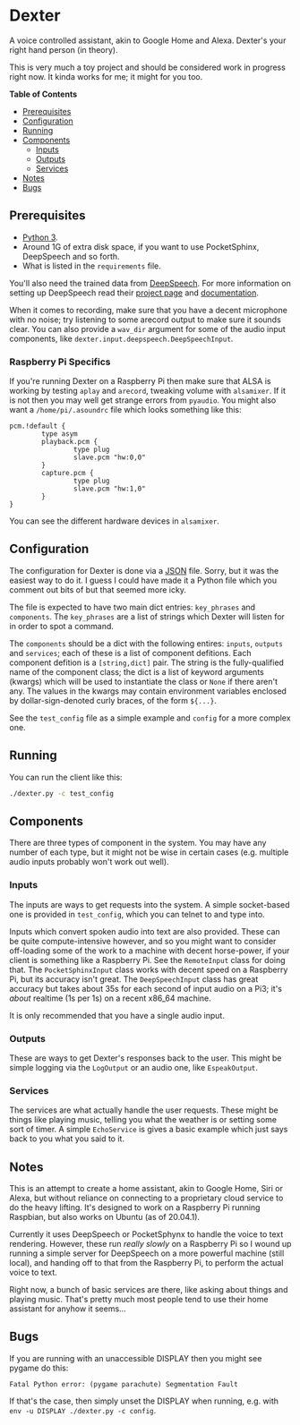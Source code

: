 # Dexter

A voice controlled assistant, akin to Google Home and Alexa. Dexter's your right hand person (in theory).

This is very much a toy project and should be considered work in progress right now. It kinda works for me; it might for you too.

**Table of Contents**

- [Prerequisites](#prerequisites)
- [Configuration](#configuration)
- [Running](#running)
- [Components](#components)
  - [Inputs](#inputs)
  - [Outputs](#outputs)
  - [Services](#services)
- [Notes](#notes)
- [Bugs](#bugs)


## Prerequisites

* [Python 3](https://www.python.org/).
* Around 1G of extra disk space, if you want to use PocketSphinx, DeepSpeech and so forth.
* What is listed in the `requirements` file.

You'll also need the trained data from [DeepSpeech](https://github.com/mozilla/DeepSpeech). For more information on setting up DeepSpeech read their [project page](https://github.com/mozilla/DeepSpeech) and [documentation](https://deepspeech.readthedocs.io/).

When it comes to recording, make sure that you have a decent microphone with no noise; try listening to some arecord output to make sure it sounds clear. You can also provide a `wav_dir` argument for some of the audio input components, like `dexter.input.deepspeech.DeepSpeechInput`.

### Raspberry Pi Specifics

If you're running Dexter on a Raspberry Pi then make sure that ALSA is working by testing `aplay` and `arecord`, tweaking volume with `alsamixer`. If it is not then you may well get strange errors from `pyaudio`. You might also want a `/home/pi/.asoundrc` file which looks something like this:
```
pcm.!default {
        type asym
        playback.pcm {
                type plug
                slave.pcm "hw:0,0"
        }
        capture.pcm {
                type plug
                slave.pcm "hw:1,0"
        } 
}
```
You can see the different hardware devices in `alsamixer`.

## Configuration

The configuration for Dexter is done via a [JSON](https://json.org/) file. Sorry, but it was the easiest way to do it. I guess I could have made it a Python file which you comment out bits of but that seemed more icky.

The file is expected to have two main dict entries: `key_phrases` and `components`. The `key_phrases` are a list of strings which Dexter will listen for in order to spot a command.

The `components` should be a dict with the following entires: `inputs`, `outputs` and `services`; each of these is a list of component defitions. Each component defition is a `[string,dict]` pair. The string is the fully-qualified name of the component class; the dict is a list of keyword arguments (kwargs) which will be used to instantiate the class or `None` if there aren't any. The values in the kwargs may contain environment variables enclosed by dollar-sign-denoted curly braces, of the form `${...}`.

See the `test_config` file as a simple example and `config` for a more complex one.

## Running

You can run the client like this:

```bash
./dexter.py -c test_config
```

## Components

There are three types of component in the system. You may have any number of each type, but it might not be wise in certain cases (e.g. multiple audio inputs probably won't work out well).

### Inputs

The inputs are ways to get requests into the system. A simple socket-based one is provided in `test_config`, which you can telnet to and type into.

Inputs which convert spoken audio into text are also provided. These can be quite compute-intensive however, and so you might want to consider off-loading some of the work to a machine with decent horse-power, if your client is something like a Raspberry Pi. See the `RemoteInput` class for doing that. The `PocketSphinxInput` class works with decent speed on a Raspberry Pi, but its accuracy isn't great. The `DeepSpeechInput` class has great accuracy but takes about 35s for each second of input audio on a Pi3; it's *about* realtime (1s per 1s) on a recent x86_64 machine.

It is only recommended that you have a single audio input.


### Outputs

These are ways to get Dexter's responses back to the user. This might be simple logging via the `LogOutput` or an audio one, like `EspeakOutput`.


### Services

The services are what actually handle the user requests. These might be things like playing music, telling you what the weather is or setting some sort of timer. A simple `EchoService` is gives a basic example which just says back to you what you said to it.

## Notes

This is an attempt to create a home assistant, akin to Google Home, Siri or Alexa, but without reliance on connecting to a proprietary cloud service to do the heavy lifting. It's designed to work on a Raspberry Pi running Raspbian, but also works on Ubuntu (as of 20.04.1).

Currently it uses DeepSpeech or PocketSphynx to handle the voice to text rendering. However, these run *really slowly* on a Raspberry Pi so I wound up running a simple server for DeepSpeech on a more powerful machine (still local), and handing off to that from the Raspberry Pi, to perform the actual voice to text.

Right now, a bunch of basic services are there, like asking about things and playing music. That's pretty much most people tend to use their home assistant for anyhow it seems...

## Bugs

If you are running with an unaccessible DISPLAY then you might see pygame do this:
```
Fatal Python error: (pygame parachute) Segmentation Fault
```
If that's the case, then simply unset the DISPLAY when running, e.g. with `env -u DISPLAY ./dexter.py -c config`.
